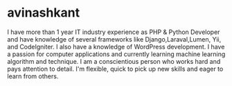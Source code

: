 # avinashkant
I have more than 1 year IT industry experience as PHP &amp; Python Developer and have knowledge of several frameworks like Django,Laraval,Lumen, Yii, and CodeIgniter. I also have a knowledge of WordPress development. I have a passion for computer applications and currently learning machine learning algorithm and technique. I am a conscientious person who works hard and pays attention to detail. I'm flexible, quick to pick up new skills and eager to learn from others.

